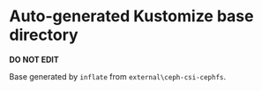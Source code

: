 # Auto-generated Kustomize base directory
**DO NOT EDIT**

Base generated by `inflate` from `external\ceph-csi-cephfs`.
